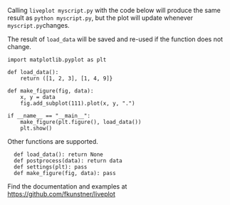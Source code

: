 Calling `liveplot myscript.py` with the code below will produce the same result
as `python myscript.py`, but the plot will update whenever `myscript.py`changes.

The result of `load_data` will be saved and re-used if the function does not change.

    import matplotlib.pyplot as plt 
    
    def load_data():
        return ([1, 2, 3], [1, 4, 9]}
        
    def make_figure(fig, data):
        x, y = data
        fig.add_subplot(111).plot(x, y, ".")
        
    if __name__ == "__main__":
        make_figure(plt.figure(), load_data())
        plt.show()

Other functions are supported.

      def load_data(): return None
      def postprocess(data): return data
      def settings(plt): pass 
      def make_figure(fig, data): pass

Find the documentation and examples at https://github.com/fkunstner/liveplot
